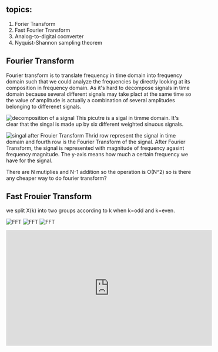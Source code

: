 ## topics:
  1. Forier Transform
  2. Fast Fourier Transform
  3. Analog-to-digital cocnverter
  4. Nyquist-Shannon sampling theorem

## Fourier Transform

Fourier transform is to translate frequency in time domain into frequency domain such that we could analyze the frequencies by directly 
looking at its composition in frequency domain. As it's hard to decompose signals in time domain because several different signals may take plact at the same time so the value of amplitude is actually a combination of several amplitudes belonging to differenet signals.

![decomposition of a signal](https://snag.gy/20la6c.jpg)
This picutre is a sigal in timme domain. It's clear that the singal is made up by six different weighted sinuous signals. 

![singal after Frouier Transform](https://snag.gy/t4s9fy.jpg)
Thrid row represent the signal in time domain and fourth row is the Fourier Transform of the signal. After Fourier Transform, the signal is represented with magnitude of frequency agasint frequency magnitude. The y-axis means how much a certain frequency we have for the signal. 


There are N mutiplies and N-1 addition so the operation is O(N^2) so is there any cheaper way to do fourier transform?

## Fast Frouier Transform
we split X(k) into two groups according to k when k=odd and k=even.

![FFT](https://snag.gy/rc1ACL.jpg)
![FFT](https://snag.gy/V5CnTe.jpg)
![FFT](https://snag.gy/pN9okd.jpg)


<iframe width="560" height="315" src="https://www.youtube.com/embed/EsJGuI7e_ZQ" frameborder="0" allow="accelerometer; autoplay; encrypted-media; gyroscope; picture-in-picture" allowfullscreen></iframe>
